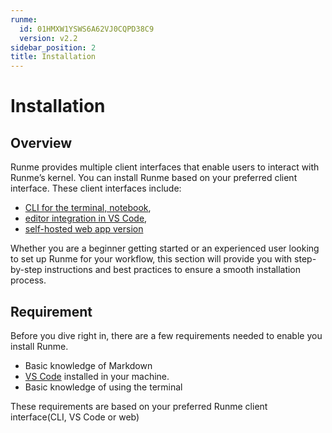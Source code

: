 ```yaml
---
runme:
  id: 01HMXW1YSWS6A62VJ0CQPD38C9
  version: v2.2
sidebar_position: 2
title: Installation
---
```


# Installation

## Overview

Runme provides multiple client interfaces that enable users to interact with Runme’s kernel. You can install Runme based on your preferred client interface. These client interfaces include:

- [CLI for the terminal, notebook](https://docs.runme.dev/getting-started/cli),
- [editor integration in VS Code](https://docs.runme.dev/getting-started/vs-code),
- [self-hosted web app version](https://docs.runme.dev/getting-started/web)

Whether you are a beginner getting started or an experienced user looking to set up Runme for your workflow, this section will provide you with step-by-step instructions and best practices to ensure a smooth installation process.

## Requirement

Before you dive right in, there are a few requirements needed to enable you install Runme.

- Basic knowledge of Markdown
- [VS Code](https://code.visualstudio.com/download) installed in your machine.
- Basic knowledge of using the terminal

These requirements are based on your preferred Runme client interface(CLI, VS Code or web)
